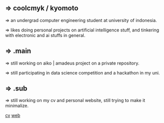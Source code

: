 <!--
**coolcmyk/coolcmyk** is a ✨ _special_ ✨ repository because its `README.md` (this file) appears on your GitHub profile.

Here are some ideas to get you started:

- 🔭 I’m currently working on ...
- 🌱 I’m currently learning ...
- 👯 I’m looking to collaborate on ...
- 🤔 I’m looking for help with ...
- 💬 Ask me about ...
- 📫 How to reach me: ...
- 😄 Pronouns: ...
- ⚡ Fun fact: ...
-->

## => coolcmyk / kyomoto

 => an undergrad computer engineering student at university of indonesia.

 => likes doing personal projects on artificial intelligence stuff, and tinkering with electronic and ai stuffs in general.

## => .main

=> still working on aiko | amadeus project on a private repository.

=> still participating in data science competition and a hackathon in my uni.

## => .sub

  => still working on my cv and personal website, still trying to make it minimalize.

[cv](CV_new.pdf)
[web](https://coolcmyk.github.io)
